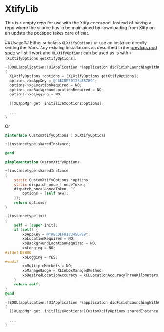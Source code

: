 XtifyLib
========
This is a empty repo for use with the Xtify cocoapod. Instead of having a repo where the source has to be maintained by downloading from Xtify on an update the podspec takes care of that.

##Usage##
Either subclass `XLXtifyOptions` or use an instance directly setting the iVars. Any existing installations as described in the [previous pod spec](https://github.com/sstepashka/XtifyLib#example-of-usage) will still work and `XLXtifyOptions` can be used as is with `+[XLXtifyOptions getXtifyOptions]`.

``` objective-c
-(BOOL)application:(UIApplication *)application didFinishLaunchingWithOptions:(NSDictionary *)launchOptions
{
  XLXtifyOptions *options = [XLXtifyOptions getXtifyOptions];
  options->xoAppKey = @"ABCDEF0123456789";
  options->xoLocationRequired = NO;
  options->xoBackgroundLocationRequired = NO;
  options->xoLogging = NO;
  
  [[XLappMgr get] initilizeXoptions:options];
  
  ...
}
```

Or

``` objective-c
@interface CustomXtifyOptions : XLXtifyOptions

+(instancetype)sharedInstance;

@end

@implementation CustomXtifyOptions

+(instancetype)sharedInstance
{
    static CustomXtifyOptions *options;
    static dispatch_once_t onceToken;
    dispatch_once(&onceToken, ^{
        options = [self new];
    });
    return options;
}

-(instancetype)init
{
    self = [super init];
    if (self) {
        xoAppKey = @"ABCDEF0123456789";
        xoLocationRequired = NO;
        xoBackgroundLocationRequired = NO;
        xoLogging = NO;
#ifdef DEBUG
        xoLogging = YES;
#endif
        xoMultipleMarkets = NO;
        xoManageBadge = XLInboxManagedMethod;
        xoDesiredLocationAccuracy = kCLLocationAccuracyThreeKilometers;
    }
    return self;
}
@end

-(BOOL)application:(UIApplication *)application didFinishLaunchingWithOptions:(NSDictionary *)launchOptions
{
  [[XLappMgr get] initilizeXoptions:[CustomXtifyOptions sharedInstance]];
  
  ...
}
```
